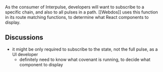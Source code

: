 As the consumer of Interpulse, developers will want to subscribe to a specific chain, and also to all pulses in a path.  [[Webdos]] uses this function in its route matching functions, to determine what React components to display.


## Discussions
 - it might be only required to subscribe to the state, not the full pulse, as a UI developer
	 - definitely need to know what covenant is running, to decide what component to display
